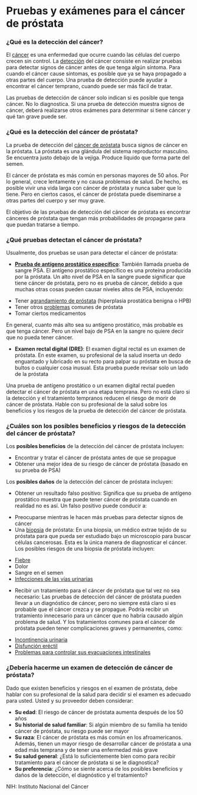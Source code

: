 Pruebas y exámenes para el cáncer de próstata
=============================================


### ¿Qué es la detección del cáncer?


El [cáncer](https://medlineplus.gov/spanish/cancer.html) es una enfermedad que ocurre cuando las células del cuerpo crecen sin control. La [detección](https://medlineplus.gov/spanish/healthscreening.html) del cáncer consiste en realizar pruebas para detectar signos de cáncer antes de que tenga algún síntoma. Para cuando el cáncer cause síntomas, es posible que ya se haya propagado a otras partes del cuerpo. Una prueba de detección puede ayudar a encontrar el cáncer temprano, cuando puede ser más fácil de tratar.


Las pruebas de detección de cáncer solo indican si es posible que tenga cáncer. No lo diagnostica. Si una prueba de detección muestra signos de cáncer, deberá realizarse otros exámenes para determinar si tiene cáncer y qué tan grave puede ser.


### ¿Qué es la detección del cáncer de próstata?


La prueba de detección del [cáncer de próstata](https://medlineplus.gov/spanish/prostatecancer.html) busca signos de cáncer en la próstata. La próstata es una glándula del sistema reproductor masculino. Se encuentra justo debajo de la vejiga. Produce líquido que forma parte del semen.


El cáncer de próstata es más común en personas mayores de 50 años. Por lo general, crece lentamente y no causa problemas de salud. De hecho, es posible vivir una vida larga con cáncer de próstata y nunca saber que lo tiene. Pero en ciertos casos, el cáncer de próstata puede diseminarse a otras partes del cuerpo y ser muy grave.


El objetivo de las pruebas de detección del cáncer de próstata es encontrar cánceres de próstata que tengan más probabilidades de propagarse para que puedan tratarse a tiempo.


### ¿Qué pruebas detectan el cáncer de próstata?


Usualmente, dos pruebas se usan para detectar el cáncer de próstata:


* **[Prueba de antígeno prostático específico](https://medlineplus.gov/spanish/pruebas-de-laboratorio/prueba-de-psa-antigeno-prostatico-especifico/)**: También llamada prueba de sangre PSA. El antígeno prostático específico es una proteína producida por la próstata. Un alto nivel de PSA en la sangre puede significar que tiene cáncer de próstata, pero no es prueba de cáncer, debido a que muchas otras cosas pueden causar niveles altos de PSA, incluyendo:
+ Tener [agrandamiento de próstata](https://medlineplus.gov/spanish/enlargedprostatebph.html) (hiperplasia prostática benigna o HPB)
+ Tener otros [problemas](https://medlineplus.gov/spanish/prostatediseases.html) comunes de próstata
+ Tomar ciertos medicamentos

En general, cuanto más alto sea su antígeno prostático, más probable es que tenga cáncer. Pero un nivel bajo de PSA en la sangre no quiere decir que no pueda tener cáncer.

* **Examen rectal digital (DRE)**: El examen digital rectal es un examen de próstata. En este examen, su profesional de la salud inserta un dedo enguantado y lubricado en su recto para palpar su próstata en busca de bultos o cualquier cosa inusual. Esta prueba puede revisar solo un lado de la próstata


Una prueba de antígeno prostático o un examen digital rectal pueden detectar el cáncer de próstata en una etapa temprana. Pero no está claro si la detección y el tratamiento tempranos reducen el riesgo de morir de cáncer de próstata. Hable con su profesional de la salud sobre los beneficios y los riesgos de la prueba de detección del cáncer de próstata.


### ¿Cuáles son los posibles beneficios y riesgos de la detección del cáncer de próstata?


Los **posibles beneficios** de la detección del cáncer de próstata incluyen:


* Encontrar y tratar el cáncer de próstata antes de que se propague
* Obtener una mejor idea de su riesgo de cáncer de próstata (basado en su prueba de PSA)


Los **posibles daños** de la detección del cáncer de próstata incluyen:


* Obtener un resultado falso positivo: Significa que su prueba de antígeno prostático muestra que puede tener cáncer de próstata cuando en realidad no es así. Un falso positivo puede conducir a:
+ Preocuparse mientras le hacen más pruebas para detectar signos de cáncer
+ Una [biopsia](https://medlineplus.gov/spanish/biopsy.html) de próstata: En una biopsia, un médico extrae tejido de su próstata para que pueda ser estudiado bajo un microscopio para buscar células cancerosas. Esta es la única manera de diagnosticar el cáncer. Los posibles riesgos de una biopsia de próstata incluyen:
- [Fiebre](https://medlineplus.gov/spanish/fever.html)
- Dolor
- Sangre en el semen
- [Infecciones de las vías urinarias](https://medlineplus.gov/spanish/urinarytractinfections.html)

  
* Recibir un tratamiento para el cáncer de próstata que tal vez no sea necesario: Las pruebas de detección del cáncer de próstata pueden llevar a un diagnóstico de cáncer, pero no siempre está claro si es probable que el cáncer crezca y se propague. Podría recibir un tratamiento innecesario para un cáncer que no habría causado algún problema de salud. Y los tratamientos comunes para el cáncer de próstata pueden tener complicaciones graves y permanentes, como:
+ [Incontinencia urinaria](https://medlineplus.gov/spanish/urinaryincontinence.html)
+ [Disfunción eréctil](https://medlineplus.gov/spanish/erectiledysfunction.html)
+ [Problemas para controlar sus evacuaciones intestinales](https://medlineplus.gov/spanish/bowelincontinence.html)


### ¿Debería hacerme un examen de detección de cáncer de próstata?


Dado que existen beneficios y riesgos en el examen de próstata, debe hablar con su profesional de la salud para decidir si el examen es adecuado para usted. Usted y su proveedor deben considerar:


* **Su edad**: El riesgo de cáncer de próstata aumenta después de los 50 años
* **Su historial de salud familiar**: Si algún miembro de su familia ha tenido cáncer de próstata, su riesgo puede ser mayor
* **Su raza**: El cáncer de próstata es más común en los afroamericanos. Además, tienen un mayor riesgo de desarrollar cáncer de próstata a una edad más temprana y de tener una enfermedad más grave
* **Su salud general**: ¿Está lo suficientemente bien como para recibir tratamiento para el cáncer de próstata si se le diagnostica?
* **Su preferencia**: ¿Cómo se siente acerca de los posibles beneficios y daños de la detección, el diagnóstico y el tratamiento?


NIH: Instituto Nacional del Cáncer 

